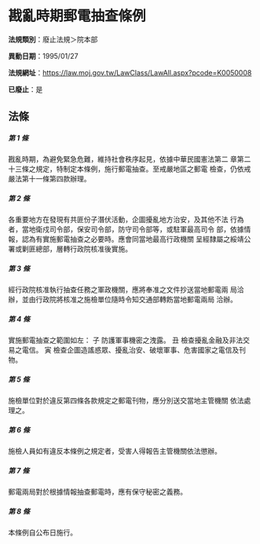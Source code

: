# 戡亂時期郵電抽查條例

**法規類別**：廢止法規＞院本部

**異動日期**：1995/01/27  

**法規網址**：https://law.moj.gov.tw/LawClass/LawAll.aspx?pcode=K0050008

**已廢止**：是



## 法條
##### 第 1 條
戡亂時期，為避免緊急危難，維持社會秩序起見，依據中華民國憲法第二
章第二十三條之規定，特制定本條例，施行郵電抽查。至戒嚴地區之郵電
檢查，仍依戒嚴法第十一條第四款辦理。

##### 第 2 條
各重要地方在發現有共匪份子潛伏活動，企圖擾亂地方治安，及其他不法
行為者，當地衛戍司令部，保安司令部，防守司令部等，或駐軍最高司令
部，依據情報，認為有實施郵電抽查之必要時。應會同當地最高行政機關
呈經隸屬之綏靖公署或剿匪總部，層轉行政院核准後實施。

##### 第 3 條
經行政院核准執行抽查任務之軍政機關，應將奉准之文件抄送當地郵電兩
局洽辦，並由行政院將核准之施檢單位隨時令知交通部轉飭當地郵電兩局
洽辦。

##### 第 4 條
實施郵電抽查之範圍如左：
子  防護軍事機密之洩露。
丑  檢查擾亂金融及非法交易之電信。
寅  檢查企圖造謠惑眾、擾亂治安、破壞軍事、危害國家之電信及刊物。

##### 第 5 條
施檢單位對於違反第四條各款規定之郵電刊物，應分別送交當地主管機關
依法處理之。

##### 第 6 條
施檢人員如有違反本條例之規定者，受害人得報告主管機關依法懲辦。

##### 第 7 條
郵電兩局對於根據情報抽查郵電時，應有保守秘密之義務。

##### 第 8 條
本條例自公布日施行。


